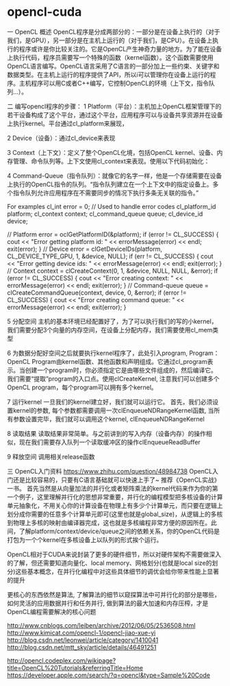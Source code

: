 # opencl-cuda


一 OpenCL 概述
OpenCL程序是分成两部分的：一部分是在设备上执行的（对于我们，是GPU），另一部分是在主机上运行的（对于我们，是CPU）。在设备上执行的程序或许是你比较关注的。它是OpenCL产生神奇力量的地方。为了能在设备上执行代码，程序员需要写一个特殊的函数（kernel函数）。这个函数需要使用OpenCL语言编写。OpenCL语言采用了C语言的一部分加上一些约束、关键字和数据类型。在主机上运行的程序提供了API，所以i可以管理你在设备上运行的程序。主机程序可以用C或者C++编写，它控制OpenCL的环境（上下文，指令队列…）。

二 编写opencl程序的步骤： 
1  Platform（平台）：主机加上OpenCL框架管理下的若干设备构成了这个平台，通过这个平台，应用程序可以与设备共享资源并在设备上执行kernel。平台通过cl_platform来展现，

2 Device（设备）：通过cl_device来表现

3 Context（上下文）：定义了整个OpenCL化境，包括OpenCL kernel、设备、内存管理、命令队列等。上下文使用cl_context来表现。使用以下代码初始化：

4 Command-Queue（指令队列）：就像它的名字一样，他是一个存储需要在设备上执行的OpenCL指令的队列。“指令队列建立在一个上下文中的指定设备上。多个指令队列允许应用程序在不需要同步的情况下执行多条无关联的指令。”

For examples
cl_int error = 0;   // Used to handle error codes
cl_platform_id platform;
cl_context context;
cl_command_queue queue;
cl_device_id device;

// Platform
error = oclGetPlatformID(&platform);
if (error != CL_SUCCESS) {
   cout << "Error getting platform id: " << errorMessage(error) << endl;
   exit(error);
}
// Device
error = clGetDeviceIDs(platform, CL_DEVICE_TYPE_GPU, 1, &device, NULL);
if (err != CL_SUCCESS) {
   cout << "Error getting device ids: " << errorMessage(error) << endl;
   exit(error);
}
// Context
context = clCreateContext(0, 1, &device, NULL, NULL, &error);
if (error != CL_SUCCESS) {
   cout << "Error creating context: " << errorMessage(error) << endl;
   exit(error);
}
// Command-queue
queue = clCreateCommandQueue(context, device, 0, &error);
if (error != CL_SUCCESS) {
   cout << "Error creating command queue: " << errorMessage(error) << endl;
   exit(error);
}

5 分配空间
主机的基本环境已经配置好了，为了可以执行我们的写的小kernel，我们需要分配3个向量的内存空间，在设备上分配内存，我们需要使用cl_mem类型

6  为数据分配好空间之后就要执行kernel程序了，此处引入program, 
 Program：OpenCL Program由kernel函数、其他函数和声明组成。它通过cl_program表示。当创建一个program时，你必须指定它是由哪些文件组成的，然后编译它。
我们需要“提取”program的入口点。使用clCreateKernel, 注意我们可以创建多个OpenCL program，每个program可以拥有多个kernel。

7 运行kernel
一旦我们的kernel建立好，我们就可以运行它。
首先，我们必须设置kernel的参数, 每个参数都需要调用一次clEnqueueNDRangeKernel函数, 当所有参数设置完毕，我们就可以调用这个kernel, clEnqueueNDRangeKernel

8 读取结果
读取结果非常简单。与之前讲到的写入内存（设备内存）的操作相似，现在我们需要存入队列一个读取缓冲区的操作clEnqueueReadBuffer

9 释放空间
调用相关release函数



三 OpenCL入门资料
https://www.zhihu.com/question/48984738
OpenCL入门还是比较容易的，只要有C语言基础就可以快速上手了~ 推荐《OpenCL实战》一书。
首先当然是从向量加法的并行化或者矩阵乘法的kernel代码来作为你的第一个例子，这里理解并行化的思想非常重要，并行化的编程模型把多核设备的计算单元抽象化，不用关心你的计算设备在物理上有多少个计算单元，而只要在逻辑上划分成你需要的任意多个计算单元即可(这里也就是global_size)，从逻辑上的多核到物理上多核的映射由编译器完成，这也就是多核编程非常方便的原因所在。此间，了解platform/context/device/queue之间的依赖关系，你的OpenCL代码是打包为一个个kernel在多核设备上以队列的形式挨个运行。

OpenCL相对于CUDA来说封装了更多的硬件细节，所以对硬件架构不需要做深入的了解，但还需要知道向量化、local memory、网格划分(也就是local size的划分)这些基本概念，在并行化编程中对这些具体细节的调优会给你带来性能上显著的提升

更核心的东西依然是算法, 了解算法的细节以窥探算法中可并行化的部分是哪些，如何灵活的应用数据并行和任务并行, 做到算法的最大加速和内存压榨，才是OpenCL编程需要解决的核心问题

http://www.cnblogs.com/leiben/archive/2012/06/05/2536508.html
http://www.kimicat.com/opencl-1/opencl-jiao-xue-yi
http://blog.csdn.net/leonwei/article/category/1410041
http://blog.csdn.net/mtt_sky/article/details/46491251


http://opencl.codeplex.com/wikipage?title=OpenCL%20Tutorials&referringTitle=Home
https://developer.apple.com/search/?q=opencl&type=Sample%20Code